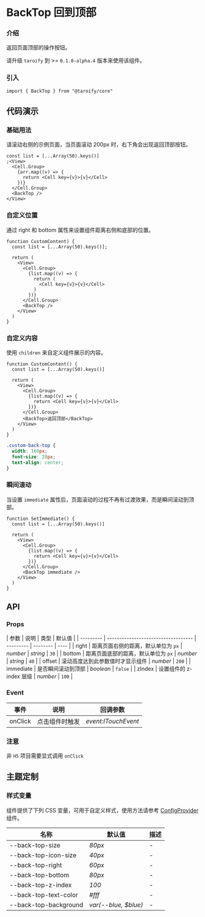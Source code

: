 # BackTop 回到顶部

### 介绍

返回页面顶部的操作按钮。

请升级 `taroify` 到 >= `0.1.0-alpha.4` 版本来使用该组件。

### 引入

```tsx
import { BackTop } from "@taroify/core"
```

## 代码演示

### 基础用法

请滚动右侧的示例页面，当页面滚动 200px 时，右下角会出现返回顶部按钮。

```tsx
const list = [...Array(50).keys()]
;<View>
  <Cell.Group>
    {arr.map((v) => {
      return <Cell key={v}>{v}</Cell>
    })}
  </Cell.Group>
  <BackTop />
</View>
```

### 自定义位置

通过 right 和 bottom 属性来设置组件距离右侧和底部的位置。

```tsx
function CustomContent) {
  const list = [...Array(50).keys()];

  return (
    <View>
      <Cell.Group>
        {list.map((v) => {
          return (
            <Cell key={v}>{v}</Cell>
          )
        })}
      </Cell.Group>
      <BackTop />
    </View>
  )
}
```

### 自定义内容

使用 `children` 来自定义组件展示的内容。

```tsx
function CustomContent() {
  const list = [...Array(50).keys()]

  return (
    <View>
      <Cell.Group>
        {list.map((v) => {
          return <Cell key={v}>{v}</Cell>
        })}
      </Cell.Group>
      <BackTop>返回顶部</BackTop>
    </View>
  )
}
```

```css
.custom-back-top {
  width: 160px;
  font-size: 28px;
  text-align: center;
}
```

### 瞬间滚动

当设置 `immediate` 属性后，页面滚动的过程不再有过渡效果，而是瞬间滚动到顶部。

```tsx
function SetImmediate() {
  const list = [...Array(50).keys()]

  return (
    <View>
      <Cell.Group>
        {list.map((v) => {
          return <Cell key={v}>{v}</Cell>
        })}
      </Cell.Group>
      <BackTop immediate />
    </View>
  )
}
```

## API

### Props

| 参数      | 说明                                | 类型      | 默认值   |
| --------- | ----------------------------------- | --------- | -------- | ---- |
| right     | 距离页面右侧的距离，默认单位为 `px` | _number_  | _string_ | `30` |
| bottom    | 距离页面底部的距离，默认单位为 `px` | _number_  | _string_ | `40` |
| offset    | 滚动高度达到此参数值时才显示组件    | _number_  | `200`    |
| immediate | 是否瞬间滚动到顶部                  | _boolean_ | `false`  |
| zIndex    | 设置组件的 z-index 层级             | _number_  | `100`    |

### Event

| 事件    | 说明           | 回调参数            |
| ------- | -------------- | ------------------- |
| onClick | 点击组件时触发 | _event:ITouchEvent_ |

### 注意

非 `H5` 项目需要显式调用 `onClick`

## 主题定制

### 样式变量

组件提供了下列 CSS 变量，可用于自定义样式，使用方法请参考 [ConfigProvider](/components/config-provider/) 组件。

| 名称                  | 默认值               | 描述 |
| --------------------- | -------------------- | ---- |
| --back-top-size       | _80px_               | -    |
| --back-top-icon-size  | _40px_               | -    |
| --back-top-right      | _60px_               | -    |
| --back-top-bottom     | _80px_               | -    |
| --back-top-z-index    | _100_                | -    |
| --back-top-text-color | _#fff_               | -    |
| --back-top-background | _var(--blue, $blue)_ | -    |
